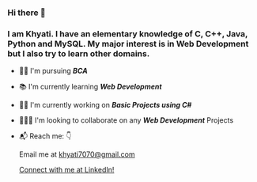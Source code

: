 ### Hi there 👋

### I am Khyati. I have an elementary knowledge of C, C++, Java, Python and MySQL. My major interest is in Web Development but I also try to learn other domains.

<!--
**Khyati-V/Khyati-V** is a ✨ _special_ ✨ repository because its `README.md` (this file) appears on your GitHub profile.

Here are some ideas to get you started:

- 🔭 I’m currently working on ...
- 🌱 I’m currently learning ...
- 👯 I’m looking to collaborate on ...
- 🤔 I’m looking for help with ...
- 💬 Ask me about ...
- 📫 How to reach me: ...
- 😄 Pronouns: ...
- ⚡ Fun fact: ...
-->


* :woman_student: I'm pursuing ***BCA***

* :books: I'm currently learning ***Web Development***

* :woman_technologist: I'm currently working on ***Basic Projects using C#***

* :people_holding_hands: I'm looking to collaborate on any ***Web Development*** Projects

* :mailbox_with_mail: Reach me: :point_down:

  Email me at khyati7070@gmail.com

  [Connect with me at LinkedIn!](https://www.linkedin.com/in/khyati-v-179288202/)
